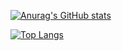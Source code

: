 [![Anurag's GitHub stats](https://github-readme-stats.vercel.app/api?username=xChonkster)](https://github.com/anuraghazra/github-readme-stats)

[![Top Langs](https://github-readme-stats.vercel.app/api/top-langs/?username=xChonkster)](https://github.com/anuraghazra/github-readme-stats)
